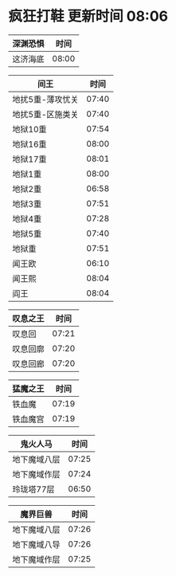 # 疯狂打鞋 更新时间 08:06

| 深渊恐惧   | 时间    |
|--------|-------|
| 这济海底 | 08:00 |

| 间王   | 时间    |
|--------|-------|
| 地扰5重-薄攻忧关 | 07:40 |
| 地扰5重-区施类关 | 07:40 |
| 地狱10重 | 07:54 |
| 地狱16重 | 08:00 |
| 地狱17重 | 08:01 |
| 地狱1重 | 08:00 |
| 地狱2重 | 06:58 |
| 地狱3重 | 07:51 |
| 地狱4重 | 07:28 |
| 地狱5重 | 07:40 |
| 地狱重 | 07:51 |
| 闻王欧 | 06:10 |
| 闻王熙 | 08:04 |
| 阎王 | 08:04 |

| 叹息之王   | 时间    |
|--------|-------|
| 叹息回 | 07:21 |
| 叹息回廓 | 07:20 |
| 叹息回廊 | 07:20 |

| 猛魔之王   | 时间    |
|--------|-------|
| 铁血魔 | 07:19 |
| 铁血魔宫 | 07:19 |

| 鬼火人马   | 时间    |
|--------|-------|
| 地下魔域八层 | 07:25 |
| 地下魔域作层 | 07:24 |
| 玲珑塔77层 | 06:50 |

| 魔界巨兽   | 时间    |
|--------|-------|
| 地下魔域八层 | 07:26 |
| 地下魔域八导 | 07:26 |
| 地下魔域作层 | 07:25 |